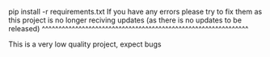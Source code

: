 pip install -r requirements.txt
If you have any errors please try to fix them as this project is no longer reciving updates (as there is no updates to be released)
^^^^^^^^^^^^^^^^^^^^^^^^^^^^^^^^^^^^^^^^^^^^^^^^^^^^^^^^^^^^^^

This is a very low quality project, expect bugs
